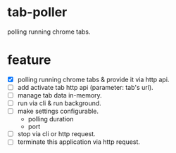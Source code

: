 # tab-poller
polling running chrome tabs.

# feature
- [x] polling running chrome tabs & provide it via http api.
- [ ] add activate tab http api (parameter: tab's url).
- [ ] manage tab data in-memory.
- [ ] run via cli & run background.
- [ ] make settings configurable.
    - polling duration
    - port
- [ ] stop via cli or http request.
- [ ] terminate this application via http request.
